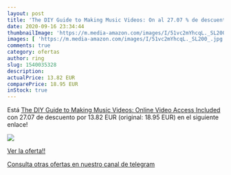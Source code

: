 ```yaml
---
layout: post
title: 'The DIY Guide to Making Music Videos: On al 27.07 % de descuento'
date: 2020-09-16 23:34:44
thumbnailImage: 'https://m.media-amazon.com/images/I/51vc2mYhcqL._SL200_.jpg'
images: [ 'https://m.media-amazon.com/images/I/51vc2mYhcqL._SL200_.jpg' ]
comments: true
category: ofertas
author: ring
slug: 1540035328
description:
actualPrice: 13.82 EUR
comparePrice: 18.95 EUR
inStock: true
---
```


Está [The DIY Guide to Making Music Videos: Online Video Access Included](https://www.amazon.com/dp/1540035328/?tag=redken08-20) con 27.07 de descuento por 13.82 EUR (original: 18.95 EUR) en el siguiente enlace!

[![](https://m.media-amazon.com/images/I/51vc2mYhcqL._SL200_.jpg)](https://www.amazon.com/dp/1540035328/?tag=redken08-20)

[Ver la oferta!!](https://www.amazon.com/dp/1540035328/?tag=redken08-20)

[Consulta otras ofertas en nuestro canal de telegram](https://t.me/s/ofertas25)
